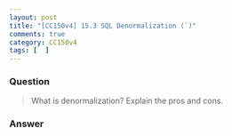 ```yaml
---
layout: post
title: "[CC150v4] 15.3 SQL Denormalization (`)"
comments: true
category: CC150v4
tags: [  ]
---
```


### Question

> What is denormalization? Explain the pros and cons. 

### Answer 


